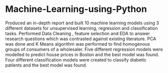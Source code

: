 # Machine-Learning-using-Python

Produced an in-depth report and built 10 machine learning models using 3 different datasets for unsupervised
learning, regression and classification tasks. Performed Data Cleaning , feature selection and EDA to answer
research questions which was contrasted against existing literature. PCA was done and K Means algorithm was
performed to find homogenous groups of consumers of a wholesaler. Five different regression models were
modelled to predict house prices in Boston and the best model was found. Four different classification models
were created to classify diabetic patients and the best model was found.
